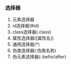 ### 选择器
1. 元素选择器
2. id选择器(#id)
3. class选择器(.class)
4. 属性选择器([属性名])
5. 通用选择器(*)
6. 伪类选择器(:伪类名称)
7. 伪元素选择器(::befor/after)
